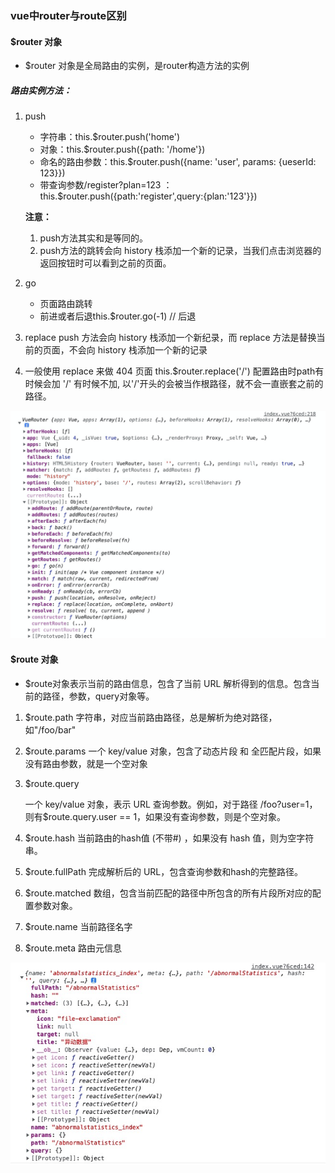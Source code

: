 ### vue中router与route区别

#### $router 对象
- $router 对象是全局路由的实例，是router构造方法的实例

##### 路由实例方法：
1. push
    - 字符串：this.$router.push('home')
    - 对象：this.$router.push({path: '/home'})
    - 命名的路由参数：this.$router.push({name: 'user', params: {ueserId: 123}})
    - 带查询参数/register?plan=123 ： this.$router.push({path:'register',query:{plan:'123'}})
    
    **注意：**
    1. push方法其实和<router-link :to="...">是等同的。
    2. push方法的跳转会向 history 栈添加一个新的记录，当我们点击浏览器的返回按钮时可以看到之前的页面。

2. go
    - 页面路由跳转 
    - 前进或者后退this.$router.go(-1)  // 后退

3. replace
    push 方法会向 history 栈添加一个新纪录，而 replace 方法是替换当前的页面，不会向 history 栈添加一个新的记录

4. 一般使用 replace 来做 404 页面
    this.$router.replace('/')
    配置路由时path有时候会加 '/' 有时候不加, 以'/'开头的会被当作根路径，就不会一直嵌套之前的路径。

![router对象](../imgs/10-router.png)

#### $route 对象
- $route对象表示当前的路由信息，包含了当前 URL 解析得到的信息。包含当前的路径，参数，query对象等。

1. $route.path
    字符串，对应当前路由路径，总是解析为绝对路径，如"/foo/bar"

2. $route.params
    一个 key/value 对象，包含了动态片段 和 全匹配片段，如果没有路由参数，就是一个空对象

3. $route.query

    一个 key/value 对象，表示 URL 查询参数。例如，对于路径 /foo?user=1，则有$route.query.user == 1，如果没有查询参数，则是个空对象。

4. $route.hash
    当前路由的hash值 (不带#) ，如果没有 hash 值，则为空字符串。

5. $route.fullPath
    完成解析后的 URL，包含查询参数和hash的完整路径。

6. $route.matched
    数组，包含当前匹配的路径中所包含的所有片段所对应的配置参数对象。

7. $route.name 
    当前路径名字

8. $route.meta
    路由元信息

![route对象](../imgs/11-route.png)